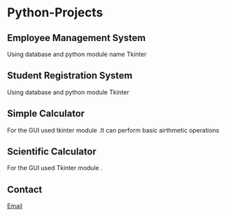 # Python-Projects
## Employee Management System
Using database and python module name Tkinter
## Student Registration System
Using database and python module Tkinter
## Simple Calculator
For the GUI used tkinter module .It can perform basic airthmetic operations
## Scientific Calculator
For the GUI used Tkinter module . 
## Contact
[Email](mailto:umaimarauf2005@gmail.com)
